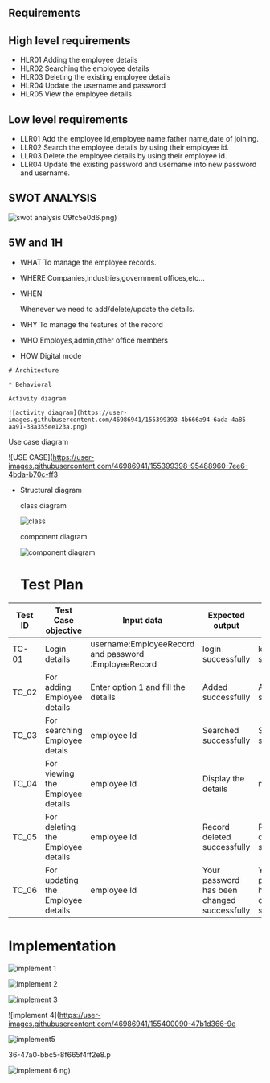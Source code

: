  ## Requirements


  ## High level requirements

  
   * HLR01             Adding the employee details
   * HLR02             Searching the employee details
   * HLR03             Deleting the  existing employee details
   * HLR04             Update the username and password
   * HLR05             View the employee details
  ## Low level requirements

   * LLR01              Add the employee  id,employee   name,father name,date of joining. 
   * LLR02             Search the employee   details by using their employee   id.
   * LLR03             Delete the employee   details by using their employee   id.
   * LLR04              Update the existing password and username into new password and username.

## SWOT ANALYSIS


![swot analysis](https://user-images.githubusercontent.com/46986941/155399416-d8cfb77f-df8e-48ac-bafa-fd6872ac64f5.png)
09fc5e0d6.png)


  ## 5W and 1H

   * WHAT 
       To manage the employee records.
   
   * WHERE 
       Companies,industries,government offices,etc...
  
   * WHEN 
   
       Whenever we need to add/delete/update the details.
   * WHY 
       To manage the features of the record
   
   * WHO 
       Employes,admin,other office members
   
   * HOW 
      Digital mode
      
    # Architecture
    
    * Behavioral 
    
    Activity diagram
    
    ![activity diagram](https://user-images.githubusercontent.com/46986941/155399393-4b666a94-6ada-4a85-aa91-38a355ee123a.png)

 Use case diagram
 
 
  ![USE CASE](https://user-images.githubusercontent.com/46986941/155399398-95488960-7ee6-4bda-b70c-ff3

   * Structural diagram
     
     class diagram
      
      ![class](https://user-images.githubusercontent.com/46986941/155399230-7adfd395-30e5-4dcf-b2b3-846cd2032ab2.png)
      
     component diagram
     
     ![component diagram ](https://user-images.githubusercontent.com/46986941/155399249-78f80d19-0d4f-49b6-9f1b-e43a0233d57a.png)

      
      
     # Test Plan

|Test ID   |Test Case objective  |Input data   |Expected output   |Actual  output|
|----------|---------------------|-------------|------------------|---------------|
|TC-01     |Login details        |username:EmployeeRecord  and password :EmployeeRecord|login successfully|login successfully|
|TC_02   |For adding Employee details|Enter option 1 and fill the details|Added successfully|Added successfully|
|TC_03   |For searching Employee detais|employee Id  |Searched successfully|Searched successfully|
|TC_04|For viewing the Employee details |employee Id |Display the details|not showing|
|TC_05|For deleting the Employee details|employee Id |Record deleted successfully|Record deleted successfully|
|TC_06|For updating the Employee details|employee Id |Your password has been changed successfully|Your password has been changed successfully|


# Implementation

![implement 1](https://user-images.githubusercontent.com/46986941/155400078-fb21c2f6-5c4e-4448-ba78-3aa20a85c93d.png)

![Implement 2](https://user-images.githubusercontent.com/46986941/155400079-c496fcbb-0e6b-4372-a58b-f4734879b0e6.png)

![implement 3](https://user-images.githubusercontent.com/46986941/155400077-1cebd9c8-28cf-4d9c-84aa-0fef3c85eff7.png)

![implement 4](https://user-images.githubusercontent.com/46986941/155400090-47b1d366-9e

![implement5](https://user-images.githubusercontent.com/46986941/155400104-5ef99c4e-e2d6-4d1b-b518-f0302651e106.png)

36-47a0-bbc5-8f665f4ff2e8.p

![implement 6](https://user-images.githubusercontent.com/46986941/155400108-3eb24de8-70ec-47db-b17b-6bfdbd07e80d.png)
ng)


